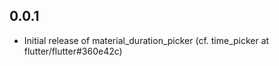 ## 0.0.1

* Initial release of material_duration_picker (cf. time_picker at flutter/flutter#360e42c)
